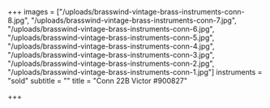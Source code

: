 +++
images = ["/uploads/brasswind-vintage-brass-instruments-conn-8.jpg", "/uploads/brasswind-vintage-brass-instruments-conn-7.jpg", "/uploads/brasswind-vintage-brass-instruments-conn-6.jpg", "/uploads/brasswind-vintage-brass-instruments-conn-5.jpg", "/uploads/brasswind-vintage-brass-instruments-conn-4.jpg", "/uploads/brasswind-vintage-brass-instruments-conn-3.jpg", "/uploads/brasswind-vintage-brass-instruments-conn-2.jpg", "/uploads/brasswind-vintage-brass-instruments-conn-1.jpg"]
instruments = "sold"
subtitle = ""
title = "Conn 22B Victor #900827"

+++
